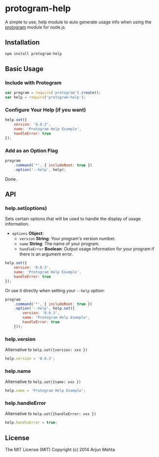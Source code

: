 protogram-help
===================

A simple to use, help module to auto generate usage info when using the [protogram](https://github.com/arjunmehta/node-protogram) module for node.js.

## Installation

```bash
npm install protogram-help
```

## Basic Usage

### Include with Protogram

```javascript
var program = require('protogram').create();
var help = require('protogram-help');
```

### Configure Your Help (if you want)

```javascript
help.set({
    version: '0.0.3',
    name: 'Protogram Help Example',
    handleError: true
});
```

### Add as an Option Flag

```javascript
program
    .command('*', { includeRoot: true })
    .option('--help', help);
```

Done.


## API

### help.set(options)
Sets certain options that will be used to handle the display of usage information.

- `options` **Object**:
    - `version` **String**: Your program's version number.
    - `name` **String**: The name of your program.
    - `handleError` **Boolean**: Output usage information for your program if there is an argument error.

```javascript
help.set({
    version: '0.0.3',
    name: 'Protogram Help Example',
    handleError: true
});
```

Or use it directly when setting your `--help` option:
```javascript
program
    .command('*', { includeRoot: true })
    .option('--help', help.set({
        version: '0.0.3',
        name: 'Protogram Help Example',
        handleError: true
    }));
```

### help.version
Alternative to `help.set({version: xxx })`

```javascript
help.version = '0.0.3';
```

### help.name
Alternative to `help.set({name: xxx })`

```javascript
help.name = 'Protogram Help Example';
```

### help.handleError
Alternative to `help.set({handleError: xxx })`

```javascript
help.handleError = true;
```


## License

The MIT License (MIT)
Copyright (c) 2014 Arjun Mehta

